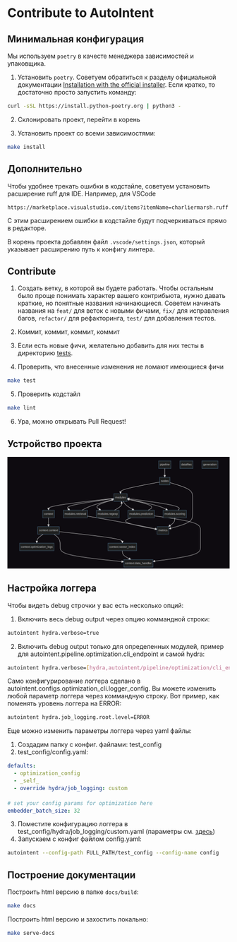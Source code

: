 # Contribute to AutoIntent

## Минимальная конфигурация

Мы используем `poetry` в качесте менеджера зависимостей и упаковщика.

1. Установить `poetry`. Советуем обратиться к разделу официальной документации [Installation with the official installer](https://python-poetry.org/docs/#installing-with-the-official-installer). Если кратко, то достаточно просто запустить команду:
```bash
curl -sSL https://install.python-poetry.org | python3 -
```

2. Склонировать проект, перейти в корень

3. Установить проект со всеми зависимостями:
```bash
make install
```

## Дополнительно

Чтобы удобнее трекать ошибки в кодстайле, советуем установить расширение ruff для IDE. Например, для VSCode
```
https://marketplace.visualstudio.com/items?itemName=charliermarsh.ruff
```
С этим расширением ошибки в кодстайле будут подчеркиваться прямо в редакторе.

В корень проекта добавлен файл `.vscode/settings.json`, который указывает расширению путь к конфигу линтера.

## Contribute

1. Создать ветку, в которой вы будете работать. Чтобы остальным было проще понимать характер вашего контрибьюта, нужно давать краткие, но понятные названия начинающиеся. Советем начинать названия на `feat/` для веток с новыми фичами, `fix/` для исправления багов, `refactor/` для рефакторинга, `test/` для добавления тестов.

2. Коммит, коммит, коммит, коммит

3. Если есть новые фичи, желательно добавить для них тесты в директорию [tests](./tests).

4. Проверить, что внесенные изменения не ломают имеющиеся фичи
```bash
make test
```

5. Проверить кодстайл
```bash
make lint
```

6. Ура, можно открывать Pull Request!

## Устройство проекта

![](assets/dependency-graph.png)

## Настройка логгера
Чтобы видеть debug строчки у вас есть несколько опций:

1. Включить весь debug output через опцию коммандной строки: 
```bash 
autointent hydra.verbose=true
```
2. Включить debug output только для определенных модулей, пример для autointent.pipeline.optimization.cli_endpoint и самой hydra: 
```bash
autointent hydra.verbose=[hydra,autointent/pipeline/optimization/cli_endpoint] hydra.job_logging.root.level=DEBUG
```

Само конфигурирование логгера сделано в autointent.configs.optimization_cli.logger_config. Вы можете изменить любой параметр логгера через коммандную строку. Вот пример, как поменять уровень логгера на ERROR:
```bash
autointent hydra.job_logging.root.level=ERROR
```

Еще можно изменить параметры логгера через yaml файлы:
1. Создадим папку с конфиг. файлами: test_config
2. test_config/config.yaml:
```yaml
defaults:
  - optimization_config
  - _self_
  - override hydra/job_logging: custom
  
# set your config params for optimization here
embedder_batch_size: 32
```
3. Поместите конфигурацию логгера в test_config/hydra/job_logging/custom.yaml (параметры см. [здесь](https://docs.python.org/3/howto/logging.html))
4. Запускаем с конфиг файлом config.yaml:
```bash
autointent --config-path FULL_PATH/test_config --config-name config
```

## Построение документации

Построить html версию в папке `docs/build`:
```bash
make docs
```

Построить html версию и захостить локально:
```bash
make serve-docs
```
